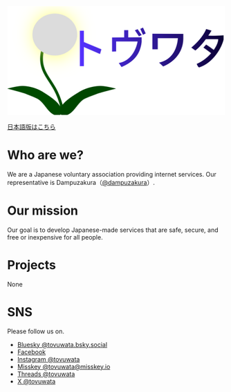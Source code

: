 ![logo](https://raw.githubusercontent.com/tovuwata/.github/main/profile/%E3%83%AD%E3%82%B4/%E3%83%AD%E3%82%B4_svg.svg)

[日本語版はこちら](https://github.com/tovuwata/.github/blob/main/profile/README-ja.md)

# Who are we?
We are a Japanese voluntary association providing internet services.
Our representative is Dampuzakura（[@dampuzakura](https://github.com/dampuzakura)）.

# Our mission
Our goal is to develop Japanese-made services that are safe, secure, and free or inexpensive for all people.

# Projects
None

# SNS
Please follow us on.
- [Bluesky @tovuwata.bsky.social](https://bsky.app/profile/tovuwata.bsky.social)
- [Facebook](https://www.facebook.com/profile.php?id=61559344016831)
- [Instagram @tovuwata](https://instagram.com/tovuwata)
- [Misskey @tovuwata@misskey.io](https://misskey.io/@tovuwata)
- [Threads @tovuwata](https://threads.net/tovuwata)
- [X @tovuwata](https://x.com/tovuwata)